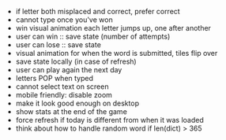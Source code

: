 * if letter both misplaced and correct, prefer correct
* cannot type once you've won
* win visual animation each letter jumps up, one after another
* user can win :: save state (number of attempts)
* user can lose :: save state
* visual animation for when the word is submitted, tiles flip over
* save state locally (in case of refresh)
* user can play again the next day
* letters POP when typed
* cannot select text on screen
* mobile friendly: disable zoom
* make it look good enough on desktop
* show stats at the end of the game
* force refresh if today is different from when it was loaded
* think about how to handle random word if len(dict) > 365

